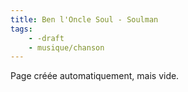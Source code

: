 ```yaml
---
title: Ben l'Oncle Soul - Soulman
tags:
    - -draft
    - musique/chanson
---
```


Page créée automatiquement, mais vide.
